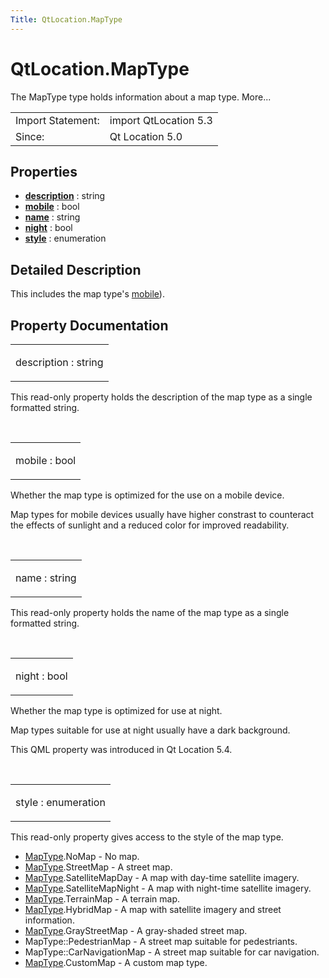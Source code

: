 ```yaml
---
Title: QtLocation.MapType
---
```


# QtLocation.MapType

<span class="subtitle"></span>
<!-- $$$MapType-brief -->
<p>The MapType type holds information about a map type. More...</p>
<!-- @@@MapType -->
<table class="alignedsummary">
<tr><td class="memItemLeft rightAlign topAlign"> Import Statement:</td><td class="memItemRight bottomAlign"> import QtLocation 5.3</td></tr><tr><td class="memItemLeft rightAlign topAlign"> Since:</td><td class="memItemRight bottomAlign">  Qt Location 5.0</td></tr></table><ul>
</ul>
<h2 id="properties">Properties</h2>
<ul>
<li class="fn"><b><b><a href="#description-prop">description</a></b></b> : string</li>
<li class="fn"><b><b><a href="#mobile-prop">mobile</a></b></b> : bool</li>
<li class="fn"><b><b><a href="#name-prop">name</a></b></b> : string</li>
<li class="fn"><b><b><a href="#night-prop">night</a></b></b> : bool</li>
<li class="fn"><b><b><a href="#style-prop">style</a></b></b> : enumeration</li>
</ul>
<!-- $$$MapType-description -->
<h2 id="details">Detailed Description</h2>
</p>
<p>This includes the map type's <a href="#mobile-prop">mobile</a>).</p>
<!-- @@@MapType -->
<h2>Property Documentation</h2>
<!-- $$$description -->
<table class="qmlname"><tr valign="top" id="description-prop"><td class="tblQmlPropNode"><p><span class="name">description</span> : <span class="type">string</span></p></td></tr></table><p>This read-only property holds the description of the map type as a single formatted string.</p>
<!-- @@@description -->
<br/>
<!-- $$$mobile -->
<table class="qmlname"><tr valign="top" id="mobile-prop"><td class="tblQmlPropNode"><p><span class="name">mobile</span> : <span class="type">bool</span></p></td></tr></table><p>Whether the map type is optimized for the use on a mobile device.</p>
<p>Map types for mobile devices usually have higher constrast to counteract the effects of sunlight and a reduced color for improved readability.</p>
<!-- @@@mobile -->
<br/>
<!-- $$$name -->
<table class="qmlname"><tr valign="top" id="name-prop"><td class="tblQmlPropNode"><p><span class="name">name</span> : <span class="type">string</span></p></td></tr></table><p>This read-only property holds the name of the map type as a single formatted string.</p>
<!-- @@@name -->
<br/>
<!-- $$$night -->
<table class="qmlname"><tr valign="top" id="night-prop"><td class="tblQmlPropNode"><p><span class="name">night</span> : <span class="type">bool</span></p></td></tr></table><p>Whether the map type is optimized for use at night.</p>
<p>Map types suitable for use at night usually have a dark background.</p>
<p>This QML property was introduced in  Qt Location 5.4.</p>
<!-- @@@night -->
<br/>
<!-- $$$style -->
<table class="qmlname"><tr valign="top" id="style-prop"><td class="tblQmlPropNode"><p><span class="name">style</span> : <span class="type">enumeration</span></p></td></tr></table><p>This read-only property gives access to the style of the map type.</p>
<ul>
<li><a href="#">MapType</a>.NoMap - No map.</li>
<li><a href="#">MapType</a>.StreetMap - A street map.</li>
<li><a href="#">MapType</a>.SatelliteMapDay - A map with day-time satellite imagery.</li>
<li><a href="#">MapType</a>.SatelliteMapNight - A map with night-time satellite imagery.</li>
<li><a href="#">MapType</a>.TerrainMap - A terrain map.</li>
<li><a href="#">MapType</a>.HybridMap - A map with satellite imagery and street information.</li>
<li><a href="#">MapType</a>.GrayStreetMap - A gray-shaded street map.</li>
<li>MapType::PedestrianMap - A street map suitable for pedestriants.</li>
<li>MapType::CarNavigationMap - A street map suitable for car navigation.</li>
<li><a href="#">MapType</a>.CustomMap - A custom map type.</li>
</ul>
<!-- @@@style -->
<br/>

